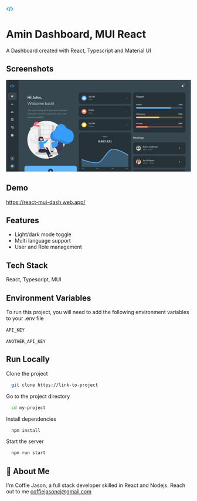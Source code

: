 
![Logo](src/assets/logo.png)


# Amin Dashboard, MUI React

A Dashboard created with React, Typescript and Material UI


## Screenshots

![App Screenshot](src/assets/screenshot.png)


## Demo

https://react-mui-dash.web.app/


## Features

- Light/dark mode toggle
- Multi language support
- User and Role management


## Tech Stack
React, Typescript, MUI


## Environment Variables

To run this project, you will need to add the following environment variables to your .env file

`API_KEY`

`ANOTHER_API_KEY`


## Run Locally

Clone the project

```bash
  git clone https://link-to-project
```

Go to the project directory

```bash
  cd my-project
```

Install dependencies

```bash
  npm install
```

Start the server

```bash
  npm run start
```


## 🚀 About Me
I'm Coffie Jason, a full stack developer skilled in React and Nodejs. Reach out to me coffiejasoncj@gmail.com



